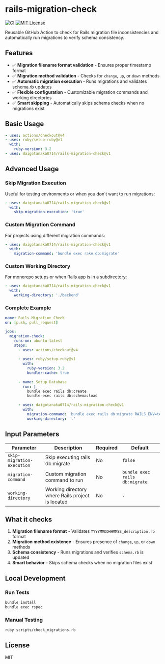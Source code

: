 # rails-migration-check

[![CI](https://github.com/daigotanaka0714/rails-migration-check/actions/workflows/test.yml/badge.svg)](https://github.com/daigotanaka0714/rails-migration-check/actions/workflows/test.yml)
[![MIT License](https://img.shields.io/badge/license-MIT-blue.svg)](LICENSE)

Reusable GitHub Action to check for Rails migration file inconsistencies and automatically run migrations to verify schema consistency.

## Features

- ✅ **Migration filename format validation** - Ensures proper timestamp format
- ✅ **Migration method validation** - Checks for `change`, `up`, or `down` methods
- ✅ **Automatic migration execution** - Runs migrations and validates schema.rb updates
- ✅ **Flexible configuration** - Customizable migration commands and working directories
- ✅ **Smart skipping** - Automatically skips schema checks when no migrations exist

## Basic Usage

```yaml
- uses: actions/checkout@v4
- uses: ruby/setup-ruby@v1
  with:
    ruby-version: 3.2
- uses: daigotanaka0714/rails-migration-check@v1
```

## Advanced Usage

### Skip Migration Execution

Useful for testing environments or when you don't want to run migrations:

```yaml
- uses: daigotanaka0714/rails-migration-check@v1
  with:
    skip-migration-execution: 'true'
```

### Custom Migration Command

For projects using different migration commands:

```yaml
- uses: daigotanaka0714/rails-migration-check@v1
  with:
    migration-command: 'bundle exec rake db:migrate'
```

### Custom Working Directory

For monorepo setups or when Rails app is in a subdirectory:

```yaml
- uses: daigotanaka0714/rails-migration-check@v1
  with:
    working-directory: './backend'
```

### Complete Example

```yaml
name: Rails Migration Check
on: [push, pull_request]

jobs:
  migration-check:
    runs-on: ubuntu-latest
    steps:
      - uses: actions/checkout@v4
      
      - uses: ruby/setup-ruby@v1
        with:
          ruby-version: 3.2
          bundler-cache: true
          
      - name: Setup Database
        run: |
          bundle exec rails db:create
          bundle exec rails db:schema:load
          
      - uses: daigotanaka0714/rails-migration-check@v1
        with:
          migration-command: 'bundle exec rails db:migrate RAILS_ENV=test'
          working-directory: '.'
```

## Input Parameters

| Parameter | Description | Required | Default |
|-----------|-------------|----------|---------|
| `skip-migration-execution` | Skip executing rails db:migrate | No | `false` |
| `migration-command` | Custom migration command to run | No | `bundle exec rails db:migrate` |
| `working-directory` | Working directory where Rails project is located | No | `.` |

## What it checks

1. **Migration filename format** - Validates `YYYYMMDDHHMMSS_description.rb` format
2. **Migration method existence** - Ensures presence of `change`, `up`, or `down` methods
3. **Schema consistency** - Runs migrations and verifies `schema.rb` is updated
4. **Smart behavior** - Skips schema checks when no migration files exist

## Local Development

### Run Tests

```sh
bundle install
bundle exec rspec
```

### Manual Testing

```sh
ruby scripts/check_migrations.rb
```

## License

MIT
